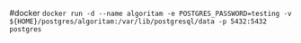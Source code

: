 #docker
`docker run -d --name algoritam -e POSTGRES_PASSWORD=testing -v ${HOME}/postgres/algoritam:/var/lib/postgresql/data -p 5432:5432 postgres`
